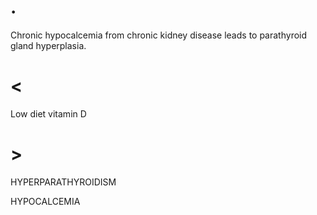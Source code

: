 # .

Chronic hypocalcemia from chronic kidney disease leads to parathyroid gland hyperplasia.

# <

Low diet vitamin D

# >

HYPERPARATHYROIDISM

HYPOCALCEMIA
